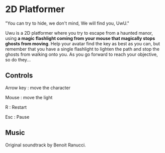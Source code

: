 # 2D Platformer

"You can try to hide, we don't mind,
We will find you, UwU." 

Uwu is a 2D platformer where you try to escape from a haunted manor, using **a magic flashlight coming from your mouse that magically stops ghosts from moving**. Help your avatar find the key as best as you can, but remember that you have a single flashlight to lighten the path and stop the ghosts from walking onto you. As you go forward to reach your objective, so do they... 

## Controls

Arrow key : move the character 

Mouse : move the light 

R : Restart 

Esc : Pause

## Music

Original soundtrack by Benoit Ranucci.
